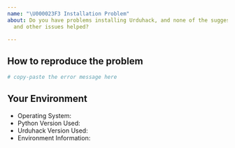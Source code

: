 ```yaml
---
name: "\U000023F3 Installation Problem"
about: Do you have problems installing Urduhack, and none of the suggestions in the docs
  and other issues helped?

---
```

<!-- Before submitting an issue, make sure to check the docs and closed issues to see if any of the solutions work for you. Installation problems can often be related to Python environment issues and problems with compilation. -->

## How to reproduce the problem
<!-- Include the details of how the problem occurred. Which command did you run to install urduhack? Did you come across an error? What else did you try? -->

```bash
# copy-paste the error message here
```

## Your Environment
* Operating System:
* Python Version Used:
* Urduhack Version Used:
* Environment Information:
